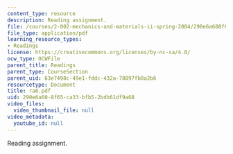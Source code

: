 ```yaml
---
content_type: resource
description: Reading assignment.
file: /courses/2-002-mechanics-and-materials-ii-spring-2004/290e6a608f65ca33bfb52bdb61df9a68_ra6.pdf
file_type: application/pdf
learning_resource_types:
- Readings
license: https://creativecommons.org/licenses/by-nc-sa/4.0/
ocw_type: OCWFile
parent_title: Readings
parent_type: CourseSection
parent_uid: 63e7498c-49e1-fddc-432a-78097fb8a2b6
resourcetype: Document
title: ra6.pdf
uid: 290e6a60-8f65-ca33-bfb5-2bdb61df9a68
video_files:
  video_thumbnail_file: null
video_metadata:
  youtube_id: null
---
```

Reading assignment.